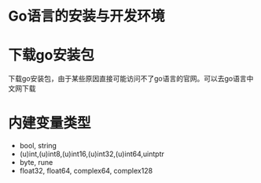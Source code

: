 # Go语言的安装与开发环境

# 下载go安装包

下载go安装包，由于某些原因直接可能访问不了go语言的官网。可以去go语言中文网下载



# 内建变量类型

* bool, string
* (u)int,(u)int8,(u)int16,(u)int32,(u)int64,uintptr
* byte, rune
* float32, float64, complex64, complex128